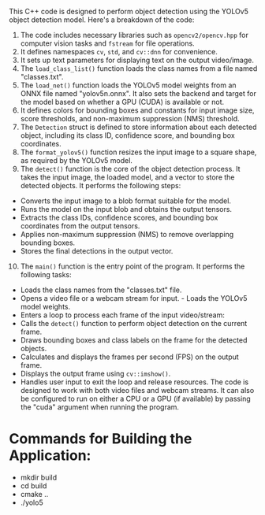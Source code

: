 This C++ code is designed to perform object detection using the YOLOv5 object detection model. 
Here's a breakdown of the code: 
1. The code includes necessary libraries such as `opencv2/opencv.hpp` for computer vision tasks and `fstream` for file operations.
2. It defines namespaces `cv`, `std`, and `cv::dnn` for convenience.
3. It sets up text parameters for displaying text on the output video/image.
4. The `load_class_list()` function loads the class names from a file named "classes.txt".
5. The `load_net()` function loads the YOLOv5 model weights from an ONNX file named "yolov5n.onnx". It also sets the backend and target for the model based on whether a GPU (CUDA) is available or not.
6. It defines colors for bounding boxes and constants for input image size, score thresholds, and non-maximum suppression (NMS) threshold.
7. The `Detection` struct is defined to store information about each detected object, including its class ID, confidence score, and bounding box coordinates.
8. The `format_yolov5()` function resizes the input image to a square shape, as required by the YOLOv5 model.
9. The `detect()` function is the core of the object detection process. It takes the input image, the loaded model, and a vector to store the detected objects.
It performs the following steps:
- Converts the input image to a blob format suitable for the model.
- Runs the model on the input blob and obtains the output tensors.
- Extracts the class IDs, confidence scores, and bounding box coordinates from the output tensors.
- Applies non-maximum suppression (NMS) to remove overlapping bounding boxes.
- Stores the final detections in the output vector.
10. The `main()` function is the entry point of the program.
It performs the following tasks:
- Loads the class names from the "classes.txt" file.
- Opens a video file or a webcam stream for input. - Loads the YOLOv5 model weights.
- Enters a loop to process each frame of the input video/stream:
- Calls the `detect()` function to perform object detection on the current frame.
- Draws bounding boxes and class labels on the frame for the detected objects.
- Calculates and displays the frames per second (FPS) on the output frame.
- Displays the output frame using `cv::imshow()`.
- Handles user input to exit the loop and release resources.
The code is designed to work with both video files and webcam streams. It can also be configured to run on either a CPU or a GPU (if available) by passing the "cuda" argument when running the program.




# Commands for Building the Application: 
- mkdir build
- cd build
- cmake ..
- ./yolo5

